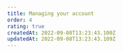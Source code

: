 ```yaml
---
title: Managing your account
order: 4
rating: true
createdAt: 2022-09-08T13:23:43.100Z
updatedAt: 2022-09-08T13:23:43.109Z
---
```

